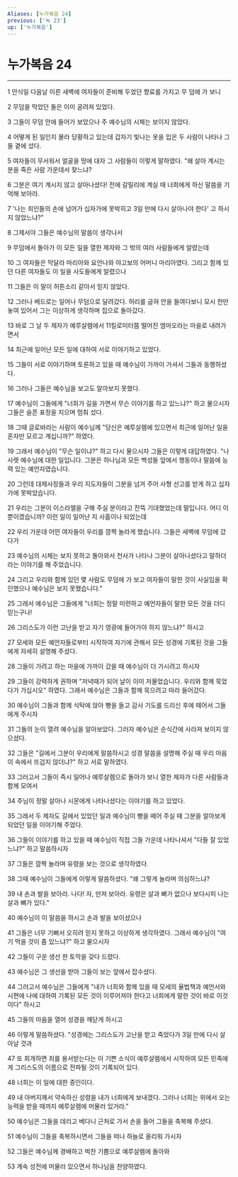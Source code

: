 ```yaml
---
Aliases: [누가복음 24]
previous: ['눅 23']
up: ['누가복음']
---
```

# 누가복음 24

***


1 안식일 다음날 이른 새벽에 여자들이 준비해 두었던 향료를 가지고 무 덤에 가 보니 

2 무덤을 막았던 돌은 이미 굴려져 있었다. 

3 그들이 무덤 안에 들어가 보았으나 주 예수님의 시체는 보이지 않았다. 

4 어떻게 된 일인지 몰라 당황하고 있는데 갑자기 빛나는 옷을 입은 두 사람이 나타나 그들 곁에 섰다. 

5 여자들이 무서워서 얼굴을 땅에 대자 그 사람들이 이렇게 말하였다. "왜 살아 계시는 분을 죽은 사람 가운데서 찾느냐? 

6 그분은 여기 계시지 않고 살아나셨다! 전에 갈릴리에 계실 때 너희에게 하신 말씀을 기억해 보아라. 

7 '나는 죄인들의 손에 넘어가 십자가에 못박히고 3일 만에 다시 살아나야 한다' 고 하시지 않았느냐?" 

8 그제서야 그들은 예수님의 말씀이 생각나서 

9 무덤에서 돌아가 이 모든 일을 열한 제자와 그 밖의 여러 사람들에게 알렸는데 

10 그 여자들은 막달라 마리아와 요안나와 야고보의 어머니 마리아였다. 그리고 함께 있던 다른 여자들도 이 일을 사도들에게 알렸으나 

11 그들은 이 말이 허튼소리 같아서 믿지 않았다. 

12 그러나 베드로는 일어나 무덤으로 달려갔다. 허리를 굽혀 안을 들여다보니 모시 천만 놓여 있어서 그는 이상하게 생각하며 집으로 돌아갔다. 

13 바로 그 날 두 제자가 예루살렘에서 11킬로미터쯤 떨어진 엠마오라는 마을로 내려가면서 

14 최근에 일어난 모든 일에 대하여 서로 이야기하고 있었다. 

15 그들이 서로 이야기하며 토론하고 있을 때 예수님이 가까이 가셔서 그들과 동행하셨다. 

16 그러나 그들은 예수님을 보고도 알아보지 못했다. 

17 예수님이 그들에게 "너희가 길을 가면서 무슨 이야기를 하고 있느냐?" 하고 물으시자 그들은 슬픈 표정을 지으며 멈춰 섰다. 

18 그때 글로바라는 사람이 예수님께 "당신은 예루살렘에 있으면서 최근에 일어난 일을 혼자만 모르고 계십니까?" 하였다. 

19 그래서 예수님이 "무슨 일이냐?" 하고 다시 물으시자 그들은 이렇게 대답하였다. "나사렛 예수님에 대한 일입니다. 그분은 하나님과 모든 백성들 앞에서 행동이나 말씀에 능력 있는 예언자였습니다. 

20 그런데 대제사장들과 우리 지도자들이 그분을 넘겨 주어 사형 선고를 받게 하고 십자가에 못박았습니다. 

21 우리는 그분이 이스라엘을 구해 주실 분이라고 잔뜩 기대했었는데 말입니다. 어디 이뿐이겠습니까? 이런 일이 일어난 지 사흘이나 되었는데 

22 우리 가운데 어떤 여자들이 우리를 깜짝 놀라게 했습니다. 그들은 새벽에 무덤에 갔다가 

23 예수님의 시체는 보지 못하고 돌아와서 천사가 나타나 그분이 살아나셨다고 말하더라는 이야기를 해 주었습니다. 

24 그리고 우리와 함께 있던 몇 사람도 무덤에 가 보고 여자들이 말한 것이 사실임을 확인했으나 예수님은 보지 못했습니다." 

25 그래서 예수님은 그들에게 "너희는 정말 미련하고 예언자들이 말한 모든 것을 더디 믿는구나! 

26 그리스도가 이런 고난을 받고 자기 영광에 들어가야 하지 않느냐?" 하시고 

27 모세와 모든 예언자들로부터 시작하여 자기에 관해서 모든 성경에 기록된 것을 그들에게 자세히 설명해 주셨다. 

28 그들이 가려고 하는 마을에 가까이 갔을 때 예수님이 더 가시려고 하시자 

29 그들이 강력하게 권하며 "저녁때가 되어 날이 이미 저물었습니다. 우리와 함께 묵었다가 가십시오" 하였다. 그래서 예수님은 그들과 함께 묵으려고 따라 들어갔다. 

30 예수님이 그들과 함께 식탁에 앉아 빵을 들고 감사 기도를 드리신 후에 떼어서 그들에게 주시자 

31 그들의 눈이 열려 예수님을 알아보았다. 그러자 예수님은 순식간에 사라져 보이지 않으셨다. 

32 그들은 "길에서 그분이 우리에게 말씀하시고 성경 말씀을 설명해 주실 때 우리 마음이 속에서 뜨겁지 않더냐?" 하고 서로 말하였다. 

33 그러고서 그들이 즉시 일어나 예루살렘으로 돌아가 보니 열한 제자가 다른 사람들과 함께 모여서 

34 주님이 정말 살아나 시몬에게 나타나셨다는 이야기를 하고 있었다. 

35 그래서 두 제자도 길에서 있었던 일과 예수님이 빵을 떼어 주실 때 그분을 알아보게 되었던 일을 이야기해 주었다. 

36 그들이 이야기를 하고 있을 때 예수님이 직접 그들 가운데 나타나셔서 "다들 잘 있었느냐?" 하고 말씀하시자 

37 그들은 깜짝 놀라며 유령을 보는 것으로 생각하였다. 

38 그때 예수님이 그들에게 이렇게 말씀하셨다. "왜 그렇게 놀라며 의심하느냐? 

39 내 손과 발을 보아라. 나다! 자, 만져 보아라. 유령은 살과 뼈가 없으나 보다시피 나는 살과 뼈가 있다." 

40 예수님이 이 말씀을 하시고 손과 발을 보이셨으나 

41 그들은 너무 기뻐서 오히려 믿지 못하고 이상하게 생각하였다. 그래서 예수님이 "여기 먹을 것이 좀 있느냐?" 하고 물으시자 

42 그들이 구운 생선 한 토막을 갖다 드렸다. 

43 예수님은 그 생선을 받아 그들이 보는 앞에서 잡수셨다. 

44 그러고서 예수님은 그들에게 "내가 너희와 함께 있을 때 모세의 율법책과 예언서와 시편에 나에 대하여 기록된 모든 것이 이루어져야 한다고 너희에게 말한 것이 바로 이것이다" 하시고 

45 그들의 마음을 열어 성경을 깨닫게 하시고 

46 이렇게 말씀하셨다. "성경에는 그리스도가 고난을 받고 죽었다가 3일 만에 다시 살아날 것과 

47 또 회개하면 죄를 용서받는다는 이 기쁜 소식이 예루살렘에서 시작하여 모든 민족에게 그리스도의 이름으로 전파될 것이 기록되어 있다. 

48 너희는 이 일에 대한 증인이다. 

49 내 아버지께서 약속하신 성령을 내가 너희에게 보내겠다. 그러나 너희는 위에서 오는 능력을 받을 때까지 예루살렘에 머물러 있거라." 

50 예수님은 그들을 데리고 베다니 근처로 가서 손을 들어 그들을 축복해 주셨다. 

51 예수님이 그들을 축복하시면서 그들을 떠나 하늘로 올리워 가시자 

52 그들은 예수님께 경배하고 벅찬 기쁨으로 예루살렘에 돌아와 

53 계속 성전에 머물러 있으면서 하나님을 찬양하였다.
